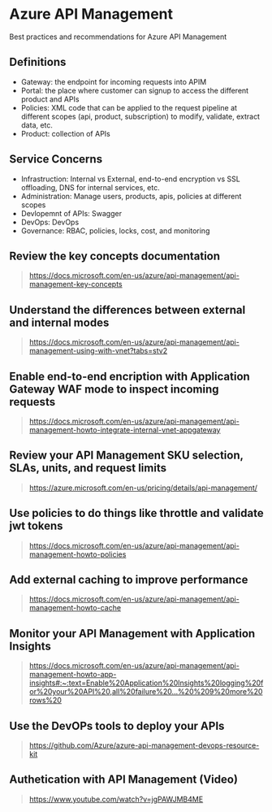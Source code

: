 # Azure API Management

Best practices and recommendations for Azure API Management


## Definitions

- Gateway: the endpoint for incoming requests into APIM
- Portal: the place where customer can signup to access the different product and APIs
- Policies: XML code that can be applied to the request pipeline at different scopes (api, product, subscription) to modify, validate, extract data, etc.
- Product: collection of APIs

## Service Concerns

- Infrastruction: Internal vs External, end-to-end encryption vs SSL offloading, DNS for internal services, etc.
- Administration: Manage users, products, apis, policies at different scopes
- Devlopemnt of APIs: Swagger
- DevOps: DevOps
- Governance: RBAC, policies, locks, cost, and monitoring

## Review the key concepts documentation

> https://docs.microsoft.com/en-us/azure/api-management/api-management-key-concepts

## Understand the differences between external and internal modes

> https://docs.microsoft.com/en-us/azure/api-management/api-management-using-with-vnet?tabs=stv2

## Enable end-to-end encription with Application Gateway WAF mode to inspect incoming requests

> https://docs.microsoft.com/en-us/azure/api-management/api-management-howto-integrate-internal-vnet-appgateway

## Review your API Management SKU selection, SLAs, units, and request limits

> https://azure.microsoft.com/en-us/pricing/details/api-management/

## Use policies to do things like throttle and validate jwt tokens

> https://docs.microsoft.com/en-us/azure/api-management/api-management-howto-policies

## Add external caching to improve performance

> https://docs.microsoft.com/en-us/azure/api-management/api-management-howto-cache

## Monitor your API Management with Application Insights

> https://docs.microsoft.com/en-us/azure/api-management/api-management-howto-app-insights#:~:text=Enable%20Application%20Insights%20logging%20for%20your%20API%20,all%20failure%20...%20%209%20more%20rows%20

## Use the DevOPs tools to deploy your APIs

> https://github.com/Azure/azure-api-management-devops-resource-kit

## Authetication with API Management (Video)

> https://www.youtube.com/watch?v=jgPAWJMB4ME
